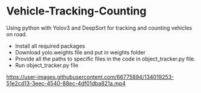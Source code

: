 # Vehicle-Tracking-Counting
Using python with Yolov3 and DeepSort for tracking and counting vehicles on road.

- Install all required packages
- Download yolo.weights file and put in weights folder
- Provide all the paths to specific files in the code in object_tracker.py file.
- Run object_tracker.py file

https://user-images.githubusercontent.com/66775894/134019253-51e2cd13-3eec-4540-88ec-4df01dba821a.mp4

